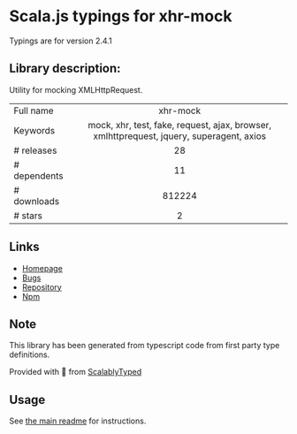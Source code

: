 
# Scala.js typings for xhr-mock

Typings are for version 2.4.1

## Library description:
Utility for mocking XMLHttpRequest.

|                    |                 |
| ------------------ | :-------------: |
| Full name          | xhr-mock |
| Keywords           | mock, xhr, test, fake, request, ajax, browser, xmlhttprequest, jquery, superagent, axios |
| # releases         | 28 |
| # dependents       | 11 |
| # downloads        | 812224 |
| # stars            | 2 |

## Links
- [Homepage](https://github.com/jameslnewell/xhr-mock#readme)
- [Bugs](https://github.com/jameslnewell/xhr-mock/issues)
- [Repository](https://github.com/jameslnewell/xhr-mock)
- [Npm](https://www.npmjs.com/package/xhr-mock)
    


## Note
This library has been generated from typescript code from first party type definitions.

Provided with :purple_heart: from [ScalablyTyped](https://github.com/oyvindberg/ScalablyTyped)

## Usage
See [the main readme](../../readme.md) for instructions.


